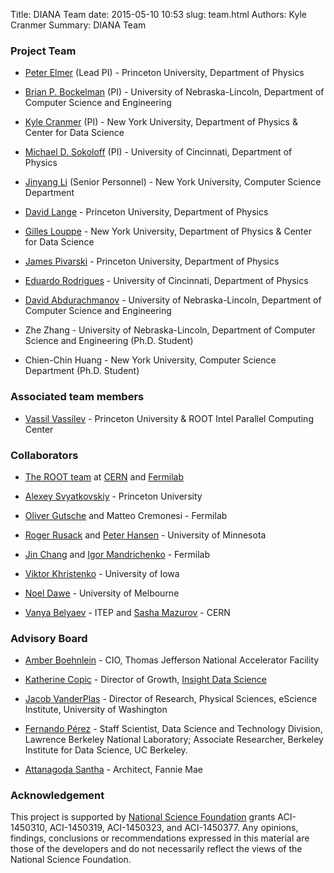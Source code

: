 Title: DIANA Team
date: 2015-05-10 10:53
slug: team.html
Authors: Kyle Cranmer
Summary: DIANA Team


### Project Team

  * [Peter Elmer](http://www.princeton.edu/physics/people/display_person.xml?netid=gelmer&display=Research%20Staff) (Lead PI) - Princeton University, Department of Physics

  * [Brian P. Bockelman](https://github.com/bbockelm) (PI) - University of Nebraska-Lincoln, Department of Computer Science and Engineering

  * [Kyle Cranmer](http://theoryandpractice.org) (PI) - New York University, Department of Physics & Center for Data Science

  * [Michael D. Sokoloff](http://www.artsci.uc.edu/departments/physics/fac_staff.html?eid=sokoloff&thecomp=uceprof) (PI) - University of Cincinnati, Department of Physics

  * [Jinyang Li](http://www.news.cs.nyu.edu/~jinyang/) (Senior Personnel) - New York University, Computer Science Department

  * [David Lange](http://cern.ch/David.Lange) - Princeton University, Department of Physics

  * [Gilles Louppe](https://glouppe.github.io/) - New York University, Department of Physics & Center for Data Science

  * [James Pivarski](https://github.com/jpivarski) - Princeton University, Department of Physics

  * [Eduardo Rodrigues](http://cern.ch/eduardo.rodrigues) - University of Cincinnati, Department of Physics

  * [David Abdurachmanov](https://github.com/davidlt) - University of Nebraska-Lincoln, Department of Computer Science and Engineering

  * Zhe Zhang - University of Nebraska-Lincoln, Department of Computer Science and Engineering (Ph.D. Student)

  * Chien-Chin Huang - New York University, Computer Science Department (Ph.D. Student)

### Associated team members

  * [Vassil Vassilev](https://github.com/vgvassilev/) - Princeton University & ROOT Intel Parallel Computing Center

### Collaborators

  * [The ROOT team](https://root.cern.ch/team) at [CERN](http://home.cern) and [Fermilab](http://www.fnal.gov)
  
  * [Alexey Svyatkovskiy](https://www.princeton.edu/researchcomputing/people/display_person.xml?netid=alexeys) - Princeton University   <!--- with Jim Pivarski on Histogrammar -->
  
  * [Oliver Gutsche](https://sites.google.com/site/oguatworld/home) and Matteo Cremonesi - Fermilab   <!--- with Jim Pivarski on Spark -->
  
  * [Roger Rusack](https://www.physics.umn.edu/people/rusack.html) and [Peter Hansen](https://www.physics.umn.edu/people/phansen.html) - University of Minnesota   <!--- with Jim Pivarski on TeraScope-GPU -->
  
  * [Jin Chang](https://www.linkedin.com/in/jin-chang-2727b94) and [Igor Mandrichenko](https://www.linkedin.com/in/igor-mandrichenko-94a5862) - Fermilab   <!--- with Jim Pivarski on TeraScope-aaS -->
  
  * [Viktor Khristenko](https://github.com/vkhristenko) - University of Iowa   <!--- with Jim Pivarski on spark-root -->
  
  * [Noel Dawe](http://www.coepp.org.au/people/noel-dawe) - University of Melbourne   <!--- with Jim Pivarski, Eduardo Rodrigues, and David Lange on Scikit-HEP (rootpy and root_numpy parts) -->
  
  * [Vanya Belyaev](https://www.linkedin.com/in/ivan-aka-vanya-belyaev-1910871) - ITEP and [Sasha Mazurov](https://www.linkedin.com/in/mazurov) - CERN   <!--- with Jim Pivarski, Eduardo Rodrigues, and David Lange on Scikit-HEP (Ostap parts) -->

### Advisory Board

  * [Amber Boehnlein](https://www.jlab.org/div_dept/directorate/directors/ABoehnlein.html) - CIO, Thomas Jefferson National Accelerator Facility

  * [Katherine Copic](https://www.linkedin.com/in/kcopic) - Director of Growth, [Insight Data Science](http://insightdatascience.com)

  * [Jacob VanderPlas](http://staff.washington.edu/jakevdp/) - Director of Research, Physical Sciences, eScience Institute, University of Washington  

  * [Fernando Pérez](http://fperez.org) - Staff Scientist, Data Science and Technology Division, Lawrence Berkeley National Laboratory; Associate Researcher, Berkeley Institute for Data Science, UC Berkeley.

  * [Attanagoda Santha](https://www.linkedin.com/pub/attanagoda-santha/60/aba/399) - Architect, Fannie Mae

### Acknowledgement

This project is supported by [National Science Foundation](http://nsf.gov) grants ACI-1450310, ACI-1450319, ACI-1450323, and ACI-1450377. Any opinions, findings, conclusions or recommendations expressed in this material are those of the developers and do not necessarily reflect the views of the National Science Foundation.

